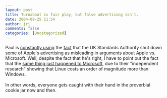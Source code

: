 ```yaml
---
layout: post
title: Turnabout is fair play, but false advertising isn't.
date: 2004-08-25 11:54
author: jrj
comments: false
categories: [Uncategorized]
---
```

Paul is <a href="http://www.internet-nexus.com/2004_08_22_archive.htm#109327395431513330" target="_blank">constantly using</a> the <a href="http://www.internet-nexus.com/2003_11_09_archive.htm#106855960030915053" target="_blank">fact</a> that the UK Standards Authority shut down some of Apple's advertising as misleading in arguments about Apple vs. Microsoft. Well, despite the fact that he's right, I have to point out the fact that the <a href="http://news.zdnet.co.uk/business/legal/0,39020651,39164599,00.htm" target="_blank">same thing just happened to Microsoft</a>, due to their "independent research" showing that Linux costs an order of magnitude more than Windows.<br /><br />In other words, everyone gets caught with their hand in the proverbial cookie jar now and then.
